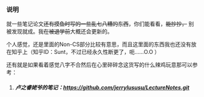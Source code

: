 ### 说明

就一些笔记论文~~还有摸鱼时写的一些乱七八糟的东西~~，你们能看看，~~能抄抄，~~ 别被发现就成。我~~在被退学前~~大概还会更新的。

个人感觉，还是里面的Non-CS部分比较有意思，而且这里面的东西我也还没有放在知乎上（知乎ID：Sunt，不过已经永久性断更了，呃……O.O ）

还有就是如果看着感觉八字不合然后在心里碎碎念这货写的什么辣鸡玩意那可以参考：

1. ##### 卢之睿姥爷的笔记：https://github.com/jerrylususu/LectureNotes.git

